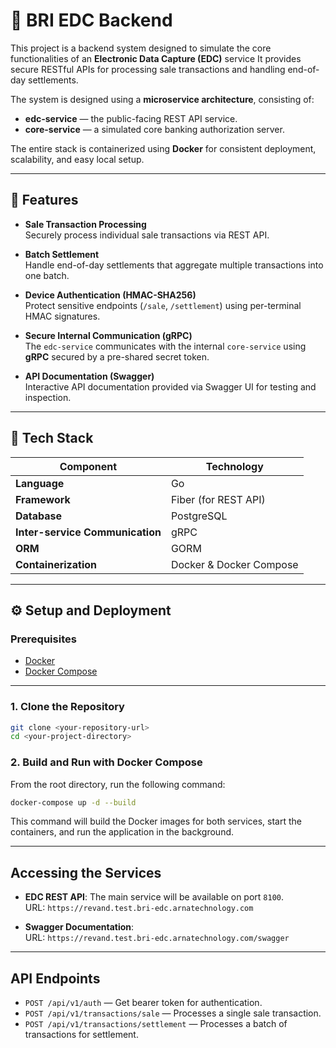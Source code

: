 # 🏦 BRI EDC Backend

This project is a backend system designed to simulate the core functionalities of an **Electronic Data Capture (EDC)** service
It provides secure RESTful APIs for processing sale transactions and handling end-of-day settlements.

The system is designed using a **microservice architecture**, consisting of:
- **edc-service** — the public-facing REST API service.
- **core-service** — a simulated core banking authorization server.

The entire stack is containerized using **Docker** for consistent deployment, scalability, and easy local setup.

---

## 🚀 Features

- **Sale Transaction Processing**  
  Securely process individual sale transactions via REST API.

- **Batch Settlement**  
  Handle end-of-day settlements that aggregate multiple transactions into one batch.

- **Device Authentication (HMAC-SHA256)**  
  Protect sensitive endpoints (`/sale`, `/settlement`) using per-terminal HMAC signatures.

- **Secure Internal Communication (gRPC)**  
  The `edc-service` communicates with the internal `core-service` using **gRPC** secured by a pre-shared secret token.

- **API Documentation (Swagger)**  
  Interactive API documentation provided via Swagger UI for testing and inspection.

---

## 🧱 Tech Stack

| Component | Technology |
|------------|-------------|
| **Language** | Go |
| **Framework** | Fiber (for REST API) |
| **Database** | PostgreSQL |
| **Inter-service Communication** | gRPC |
| **ORM** | GORM |
| **Containerization** | Docker & Docker Compose |

---

## ⚙️ Setup and Deployment

### **Prerequisites**
- [Docker](https://www.docker.com/)
- [Docker Compose](https://docs.docker.com/compose/)

---

### **1. Clone the Repository**
```bash
git clone <your-repository-url>
cd <your-project-directory>
```

### **2. Build and Run with Docker Compose**
From the root directory, run the following command:
```bash
docker-compose up -d --build
```

This command will build the Docker images for both services, start the containers, and run the application in the background.

---

## Accessing the Services

- **EDC REST API**: The main service will be available on port `8100`.  
  URL: `https://revand.test.bri-edc.arnatechnology.com`

- **Swagger Documentation**:  
  URL: `https://revand.test.bri-edc.arnatechnology.com/swagger`

---

## API Endpoints

- `POST /api/v1/auth` — Get bearer token for authentication.
- `POST /api/v1/transactions/sale` — Processes a single sale transaction.  
- `POST /api/v1/transactions/settlement` — Processes a batch of transactions for settlement.  